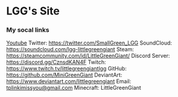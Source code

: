 # LGG's Site


### My socal links
[Youtube](https://www.youtube.com/channel/UCZpbn15gvn0Xo3zhTZwAX_g)
Twitter: https://twitter.com/SmallGreen_LGG
SoundCloud: https://soundcloud.com/lgg-littlegreengiant
Steam: https://steamcommunity.com/id/LittleGreenGiant/
Discord Server: https://discord.gg/CznsdKAN4F
Twitch: https://www.twitch.tv/littlegreengiantlgg
GitHub: https://github.com/MiniGreenGiant
DeviantArt: https://www.deviantart.com/littlegreengiant
Email: tplinkimissyou@gmail.com
Minecraft: LittleGreenGiant

